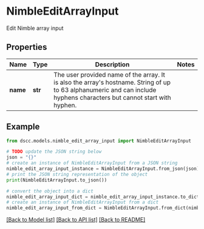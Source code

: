 # NimbleEditArrayInput

Edit Nimble array input

## Properties

Name | Type | Description | Notes
------------ | ------------- | ------------- | -------------
**name** | **str** | The user provided name of the array. It is also the array&#39;s hostname. String of up to 63 alphanumeric and can include hyphens characters but cannot start with hyphen. | 

## Example

```python
from dscc.models.nimble_edit_array_input import NimbleEditArrayInput

# TODO update the JSON string below
json = "{}"
# create an instance of NimbleEditArrayInput from a JSON string
nimble_edit_array_input_instance = NimbleEditArrayInput.from_json(json)
# print the JSON string representation of the object
print(NimbleEditArrayInput.to_json())

# convert the object into a dict
nimble_edit_array_input_dict = nimble_edit_array_input_instance.to_dict()
# create an instance of NimbleEditArrayInput from a dict
nimble_edit_array_input_from_dict = NimbleEditArrayInput.from_dict(nimble_edit_array_input_dict)
```
[[Back to Model list]](../README.md#documentation-for-models) [[Back to API list]](../README.md#documentation-for-api-endpoints) [[Back to README]](../README.md)


